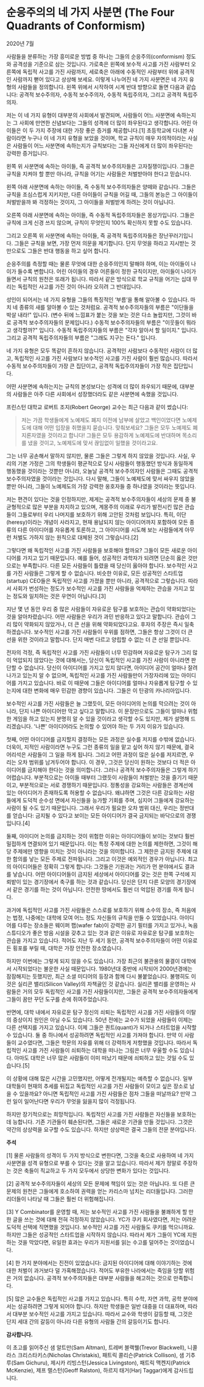 # 순응주의의 네 가지 사분면 (The Four Quadrants of Conformism)

2020년 7월

사람들을 분류하는 가장 흥미로운 방법 중 하나는 그들의 순응주의(conformism) 정도와 공격성을 기준으로 삼는 것입니다. 가로축은 왼쪽에 보수적 사고를 가진 사람부터 오른쪽에 독립적 사고를 가진 사람까지, 세로축은 아래에 수동적인 사람부터 위에 공격적인 사람까지 뻗어 있다고 상상해 보세요. 이렇게 나누어진 네 가지 사분면은 네 가지 유형의 사람들을 정의합니다. 왼쪽 위에서 시작하여 시계 반대 방향으로 돌면 다음과 같습니다: 공격적 보수주의자, 수동적 보수주의자, 수동적 독립주의자, 그리고 공격적 독립주의자.

저는 이 네 가지 유형이 대부분의 사회에서 발견되며, 사람들이 어느 사분면에 속하는지는 그 사회에 만연한 신념보다는 그들의 성격에 더 많이 좌우된다고 생각합니다. 어린 아이들은 이 두 가지 주장에 대한 가장 좋은 증거를 제공합니다.[1] 초등학교에 다녀본 사람이라면 누구나 이 네 가지 유형을 보았을 것이며, 학교 규칙이 매우 자의적이라는 사실은 사람들이 어느 사분면에 속하는지가 규칙보다는 그들 자신에게 더 많이 좌우된다는 강력한 증거입니다.

왼쪽 위 사분면에 속하는 아이들, 즉 공격적 보수주의자들은 고자질쟁이입니다. 그들은 규칙을 지켜야 할 뿐만 아니라, 규칙을 어기는 사람들은 처벌받아야 한다고 믿습니다.

왼쪽 아래 사분면에 속하는 아이들, 즉 수동적 보수주의자들은 양떼와 같습니다. 그들은 규칙을 조심스럽게 지키지만, 다른 아이들이 규칙을 어길 때, 그들의 본능은 그 아이들이 처벌받을까 봐 걱정하는 것이지, 그 아이들을 처벌받게 하려는 것이 아닙니다.

오른쪽 아래 사분면에 속하는 아이들, 즉 수동적 독립주의자들은 몽상가입니다. 그들은 규칙에 크게 신경 쓰지 않으며, 규칙이 무엇인지 100% 확신하지 못할 수도 있습니다.

그리고 오른쪽 위 사분면에 속하는 아이들, 즉 공격적 독립주의자들은 장난꾸러기입니다. 그들은 규칙을 보면, 가장 먼저 의문을 제기합니다. 단지 무엇을 하라고 지시받는 것만으로도 그들은 반대 행동을 하고 싶어 합니다.

순응주의를 측정할 때는 물론 무엇에 대한 순응주의인지 말해야 하며, 이는 아이들이 나이가 들수록 변합니다. 어린 아이들의 경우 어른들이 정한 규칙이지만, 아이들이 나이가 들면서 규칙의 원천은 또래가 됩니다. 따라서 같은 방식으로 학교 규칙을 어기는 십대 무리는 독립적인 사고를 가진 것이 아니라 오히려 그 반대입니다.

성인이 되어서는 네 가지 유형을 그들의 특징적인 ‘부름’을 통해 알아볼 수 있습니다. 마치 네 종류의 새를 알아볼 수 있는 것처럼요. 공격적 보수주의자들의 부름은 "이단들을 박살 내라!" 입니다. (변수 뒤에 느낌표가 붙는 것을 보는 것은 다소 놀랍지만, 그것이 바로 공격적 보수주의자들의 문제입니다.) 수동적 보수주의자들의 부름은 "이웃들이 뭐라고 생각할까?" 입니다. 수동적 독립주의자들의 부름은 "각자 알아서 할 일이지." 입니다. 그리고 공격적 독립주의자들의 부름은 "그래도 지구는 돈다." 입니다.

네 가지 유형은 모두 똑같이 흔하지 않습니다. 공격적인 사람보다 수동적인 사람이 더 많고, 독립적인 사고를 가진 사람보다 보수적인 사고를 가진 사람이 훨씬 많습니다. 따라서 수동적 보수주의자들이 가장 큰 집단이고, 공격적 독립주의자들이 가장 작은 집단입니다.

어떤 사분면에 속하는지는 규칙의 본성보다는 성격에 더 많이 좌우되기 때문에, 대부분의 사람들은 아주 다른 사회에서 성장했더라도 같은 사분면에 속했을 것입니다.

프린스턴 대학교 로버트 조지(Robert George) 교수는 최근 다음과 같이 썼습니다:

> 저는 가끔 학생들에게 노예제도 폐지 이전에 남부에 살았고 백인이었다면 노예제도에 대해 어떤 입장을 취했을지 묻습니다. 맞춰보세요? 그들은 모두 노예제도 폐지론자였을 것이라고 합니다! 그들은 모두 용감하게 노예제도에 반대하며 목소리를 냈을 것이고, 노예제도에 맞서 끊임없이 일했을 것이라고요.

그는 너무 공손해서 말하지 않지만, 물론 그들은 그렇게 하지 않았을 것입니다. 사실, 우리의 기본 가정은 그의 학생들이 평균적으로 당시 사람들이 행동했던 방식과 동일하게 행동했을 것이라는 것뿐만 아니라, 오늘날 공격적 보수주의자인 사람들은 그때도 공격적 보수주의자였을 것이라는 것입니다. 다시 말해, 그들이 노예제도에 맞서 싸우지 않았을 뿐만 아니라, 그들이 노예제도의 가장 강력한 옹호자들 중 하나였을 것이라는 뜻입니다.

저는 편견이 있다는 것을 인정하지만, 제게는 공격적 보수주의자들이 세상의 문제 중 불균형적으로 많은 부분을 차지하고 있으며, 계몽주의 이래로 우리가 발전시킨 많은 관습들이 그들로부터 우리 나머지를 보호하기 위해 고안된 것처럼 보입니다. 특히, 이단(heresy)이라는 개념이 사라지고, 현재 용납되지 않는 아이디어까지 포함하여 모든 종류의 다른 아이디어를 자유롭게 토론하고, 그 아이디어를 시도해 보는 사람들에게 아무런 처벌도 가하지 않는 원칙으로 대체된 것이 그렇습니다.[2]

그렇다면 왜 독립적인 사고를 가진 사람들을 보호해야 할까요? 그들이 모든 새로운 아이디어를 가지고 있기 때문입니다. 예를 들어, 성공적인 과학자가 되려면 단순히 옳은 것만으로는 부족합니다. 다른 모든 사람들이 틀렸을 때 당신이 옳아야 합니다. 보수적인 사고를 가진 사람들은 그렇게 할 수 없습니다. 비슷한 이유로, 모든 성공적인 스타트업(startup) CEO들은 독립적인 사고를 가졌을 뿐만 아니라, 공격적으로 그렇습니다. 따라서 사회가 번성하는 정도가 보수적인 사고를 가진 사람들을 억제하는 관습을 가지고 있는 정도와 일치하는 것은 우연이 아닙니다.[3]

지난 몇 년 동안 우리 중 많은 사람들이 자유로운 탐구를 보호하는 관습이 약화되었다는 것을 알아차렸습니다. 어떤 사람들은 우리가 과민 반응하고 있다고 말합니다. 관습이 그리 많이 약화되지 않았거나, 더 큰 선을 위해 약화되었다고요. 후자의 주장은 즉시 일축하겠습니다. 보수적인 사고를 가진 사람들이 우위를 점하면, 그들은 항상 그것이 더 큰 선을 위한 것이라고 말합니다. 단지 매번 다르고 양립할 수 없는 더 큰 선일 뿐입니다.

전자의 걱정, 즉 독립적인 사고를 가진 사람들이 너무 민감하며 자유로운 탐구가 그리 많이 억압되지 않았다는 것에 대해서는, 당신이 독립적인 사고를 가진 사람이 아니라면 판단할 수 없습니다. 당신이 아이디어를 가지고 있지 않다면, 아이디어 공간이 얼마나 잘려나가고 있는지 알 수 없으며, 독립적인 사고를 가진 사람들만이 가장자리에 있는 아이디어를 가지고 있습니다. 바로 이 때문에 그들은 아이디어를 얼마나 자유롭게 탐구할 수 있는지에 대한 변화에 매우 민감한 경향이 있습니다. 그들은 이 탄광의 카나리아입니다.

보수적인 사고를 가진 사람들은 늘 그랬듯이, 모든 아이디어의 논의를 막으려는 것이 아니라, 단지 나쁜 아이디어만 막고 싶다고 말합니다. 이 문장만으로도 그들이 얼마나 위험한 게임을 하고 있는지 분명히 알 수 있을 것이라고 생각할 수도 있지만, 제가 설명해 드리겠습니다. '나쁜' 아이디어라도 논의할 수 있어야 하는 두 가지 이유가 있습니다.

첫째, 어떤 아이디어를 금지할지 결정하는 모든 과정은 실수를 저지를 수밖에 없습니다. 더욱이, 지적인 사람이라면 누구도 그런 종류의 일을 맡고 싶어 하지 않기 때문에, 결국 어리석은 사람들이 그 일을 하게 됩니다. 그리고 어떤 과정이 많은 실수를 저지르면, 우리는 오차 범위를 남겨두어야 합니다. 이 경우, 그것은 당신이 원하는 것보다 더 적은 아이디어를 금지해야 한다는 것을 의미합니다. 그러나 공격적 보수주의자들은 그렇게 하기 어렵습니다. 부분적으로는 아이들 때부터 그랬듯이 사람들이 처벌받는 것을 즐기기 때문이고, 부분적으로는 서로 경쟁하기 때문입니다. 정통성을 강요하는 사람들은 경계선에 있는 아이디어가 존재하도록 허용할 수 없습니다. 왜냐하면 그것은 다른 강요하는 사람들에게 도덕적 순수성 면에서 자신들을 능가할 기회를 주며, 심지어 그들에게 강요하는 사람이 될 수도 있기 때문입니다. 그래서 우리가 필요한 오차 범위 대신, 우리는 정반대를 얻습니다: 금지될 수 있다고 보이는 모든 아이디어가 결국 금지되는 바닥으로의 경쟁입니다.[4]

둘째, 아이디어 논의를 금지하는 것이 위험한 이유는 아이디어들이 보이는 것보다 훨씬 밀접하게 연결되어 있기 때문입니다. 이는 특정 주제에 대한 논의를 제한하면, 그것이 해당 주제에만 영향을 미치는 것이 아니라는 것을 의미합니다. 그 제한은 금지된 주제에 대한 함의를 낳는 모든 주제로 전파됩니다. 그리고 이것은 예외적인 경우가 아닙니다. 최고의 아이디어들은 정확히 그렇게 합니다: 그것들은 기원과는 거리가 먼 분야에서도 결과를 낳습니다. 어떤 아이디어들이 금지된 세상에서 아이디어를 갖는 것은 한쪽 구석에 지뢰밭이 있는 경기장에서 축구를 하는 것과 같습니다. 당신은 단지 다른 모양의 경기장에서 같은 경기를 하는 것이 아닙니다. 안전한 땅에서도 훨씬 더 억압된 경기를 하게 됩니다.

과거에 독립적인 사고를 가진 사람들은 스스로를 보호하기 위해 소수의 장소, 즉 처음에는 법정, 나중에는 대학에 모여 어느 정도 자신들의 규칙을 만들 수 있었습니다. 아이디어를 다루는 장소들은 웨이퍼 팹(wafer fab)이 강력한 공기 필터를 가지고 있거나, 녹음 스튜디오가 좋은 방음 시설을 갖추고 있는 것과 같은 이유로 자유로운 탐구를 보호하는 관습을 가지고 있습니다. 적어도 지난 두 세기 동안, 공격적 보수주의자들이 어떤 이유로든 횡포를 부릴 때, 대학은 가장 안전한 장소였습니다.

하지만 이번에는 그렇게 되지 않을 수도 있습니다. 가장 최근의 불관용의 물결이 대학에서 시작되었다는 불운한 사실 때문입니다. 1980년대 중반에 시작되어 2000년경에는 잠잠해지는 듯했지만, 최근 소셜 미디어의 등장과 함께 다시 불붙었습니다. 불행히도 이것은 실리콘 밸리(Silicon Valley)의 자책골인 것 같습니다. 실리콘 밸리를 운영하는 사람들은 거의 모두 독립적인 사고를 가진 사람들이지만, 그들은 공격적 보수주의자들에게 그들이 꿈만 꾸던 도구를 손에 쥐여주었습니다.

반면에, 대학 내에서 자유로운 탐구 정신의 쇠퇴는 독립적인 사고를 가진 사람들의 이탈의 증상이지 원인은 아닐 수도 있습니다. 50년 전에는 교수가 되었을 사람들이 이제는 다른 선택지를 가지고 있습니다. 이제 그들은 퀀트(quant)가 되거나 스타트업을 시작할 수 있습니다. 둘 중 하나에서 성공하려면 독립적인 사고를 가져야 합니다. 만약 이 사람들이 교수였다면, 그들은 학문의 자유를 위해 더 강력하게 저항했을 것입니다. 따라서 독립적인 사고를 가진 사람들이 쇠퇴하는 대학을 떠나는 그림은 너무 우울할 수도 있습니다. 아마도 대학은 너무 많은 사람들이 이미 떠났기 때문에 쇠퇴하고 있는 것일 수도 있습니다.[5]

이 상황에 대해 많은 시간을 고민했지만, 어떻게 전개될지는 예측할 수 없습니다. 일부 대학들이 현재의 추세를 뒤집고 독립적인 사고를 가진 사람들이 모이고 싶은 장소로 남을 수 있을까요? 아니면 독립적인 사고를 가진 사람들은 점차 그들을 떠날까요? 만약 그런 일이 일어난다면 우리가 무엇을 잃을지 많이 걱정됩니다.

하지만 장기적으로는 희망적입니다. 독립적인 사고를 가진 사람들은 자신들을 보호하는 데 능합니다. 기존 기관들이 훼손된다면, 그들은 새로운 기관을 만들 것입니다. 그것은 약간의 상상력을 요구할 수도 있습니다. 하지만 상상력은 결국 그들의 전문 분야입니다.

**주석**

[1] 물론 사람들의 성격이 두 가지 방식으로 변한다면, 그것을 축으로 사용하여 네 가지 사분면을 성격 유형으로 부를 수 있다는 것을 알고 있습니다. 따라서 제가 정말로 주장하는 것은 축들이 직교하고 두 가지 모두에서 상당한 변화가 있다는 것입니다.

[2] 공격적 보수주의자들이 세상의 모든 문제에 책임이 있는 것은 아닙니다. 또 다른 큰 문제의 원천은 그들에게 호소하여 권력을 얻는 카리스마 넘치는 리더들입니다. 그러한 리더들이 나타날 때 그들은 훨씬 더 위험해집니다.

[3] Y Combinator를 운영할 때, 저는 보수적인 사고를 가진 사람들을 불쾌하게 할 만한 글을 쓰는 것에 대해 전혀 걱정하지 않았습니다. YC가 쿠키 회사였다면, 저는 어려운 도덕적 선택에 직면했을 것입니다. 보수적인 사고를 가진 사람들도 쿠키를 먹으니까요. 하지만 그들은 성공적인 스타트업을 시작하지 않습니다. 따라서 제가 그들이 YC에 지원하는 것을 막았다면, 유일한 효과는 우리가 지원서를 읽는 수고를 덜어주는 것이었습니다.

[4] 한 가지 분야에서는 진전이 있었습니다: 금지된 아이디어에 대해 이야기하는 것에 대한 처벌이 과거보다 덜 가혹해졌습니다. 적어도 부유한 나라에서는 죽임을 당할 위험은 거의 없습니다. 공격적 보수주의자들은 대부분 사람들을 해고하는 것으로 만족합니다.

[5] 많은 교수들은 독립적인 사고를 가지고 있습니다. 특히 수학, 자연 과학, 공학 분야에서는 성공하려면 그렇게 되어야 합니다. 하지만 학생들은 일반 대중을 더 대표하며, 따라서 대부분 보수적인 사고를 가지고 있습니다. 따라서 교수와 학생이 갈등할 때, 그것은 단지 세대 간의 갈등이 아니라 다른 유형의 사람들 간의 갈등이기도 합니다.

**감사합니다.**

이 초고를 읽어주신 샘 알트만(Sam Altman), 트레버 블랙웰(Trevor Blackwell), 니콜라스 크리스타키스(Nicholas Christakis), 패트릭 콜리슨(Patrick Collison), 샘 기추루(Sam Gichuru), 제시카 리빙스턴(Jessica Livingston), 패트릭 맥켄지(Patrick McKenzie), 제프 랠스턴(Geoff Ralston), 하르지 태거(Harj Taggar)에게 감사드립니다.
